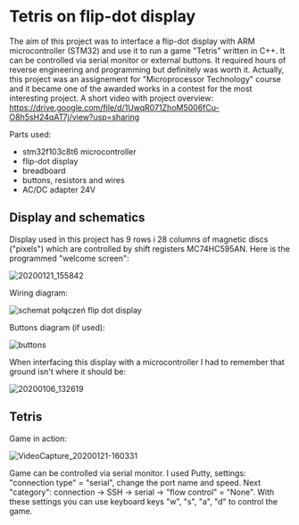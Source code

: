 # Tetris on flip-dot display

The aim of this project was to interface a flip-dot display with ARM microcontroller (STM32) and use it to run a game "Tetris" written in C++. It can be controlled via serial monitor or external buttons.
It required hours of reverse engineering and programming but definitely was worth it.
Actually, this project was an assignement for "Microprocessor Technology" course and it became one of the awarded works in a contest for the most interesting project.
A short video with project overview: https://drive.google.com/file/d/1UwqR071ZhoM5006fCu-O8h5sH24qAT7j/view?usp=sharing

Parts used:
*  stm32f103c8t6 microcontroller
*  flip-dot display
*  breadboard
*  buttons, resistors and wires
*  AC/DC adapter 24V

## Display and schematics

Display used in this project has 9 rows i 28 columns of magnetic discs ("pixels") which are controlled by shift registers MC74HC595AN. Here is the programmed "welcome screen":

![20200121_155842](https://user-images.githubusercontent.com/61286976/75385206-9c36a680-58df-11ea-837d-6cedc7ac73a4.jpg)


Wiring diagram:

![schemat połączeń flip dot display](https://user-images.githubusercontent.com/61286976/75385240-ace71c80-58df-11ea-987b-3c2fed787ddf.png)

Buttons diagram (if used):

![buttons](https://user-images.githubusercontent.com/61286976/75386619-4a435000-58e2-11ea-8d47-4c8d4f9a039e.png)

When interfacing this display with a microcontroller I had to remember that ground isn't where it should be:

![20200106_132619](https://user-images.githubusercontent.com/61286976/75385218-a2c51e00-58df-11ea-84db-7868cafefb62.jpg)

## Tetris

Game in action:

![VideoCapture_20200121-160331](https://user-images.githubusercontent.com/61286976/75386540-2849cd80-58e2-11ea-8d10-0c1b0ed22c8f.jpg)

Game can be controlled via serial monitor. I used Putty, settings: "connection type" = "serial", change the port name and speed. Next "category": connection -> SSH -> serial -> "flow control" = "None". With these settings you can use keyboard keys "w", "s", "a", "d" to control the game.
